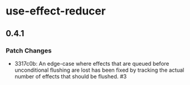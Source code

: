 # use-effect-reducer

## 0.4.1
### Patch Changes

- 3317c0b: An edge-case where effects that are queued before unconditional flushing are lost has been fixed by tracking the actual number of effects that should be flushed. #3
